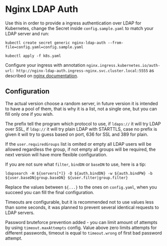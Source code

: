 # Nginx LDAP Auth

Use this in order to provide a ingress authentication over LDAP for Kubernetes, change the Secret inside `config.sample.yaml` to match your LDAP server and run:

    kubectl create secret generic nginx-ldap-auth --from-file=config.yaml=config.sample.yaml

    kubectl apply -f k8s.yaml

Configure your ingress with annotation `nginx.ingress.kubernetes.io/auth-url: http://nginx-ldap-auth.ingress-nginx.svc.cluster.local:5555` as described on [nginx documentation](https://kubernetes.github.io/ingress-nginx/examples/auth/external-auth/).

## Configuration

The actual version choose a random server, in future version it is intended to have a pool of them, that is why it is a list, not a single one, but you can fill only one if you wish.

The prefix tell the program which protocol to use, if `ldaps://` it will try LDAP over SSL, if `ldap://` it will try plain LDAP with STARTTLS, case no prefix is given it will try to guess based on port, 636 for SSL and 389 for plain.

If the `user.requiredGroups` list is omited or empty all LDAP users will be allowed regardless the group, if not empty all groups will be required, the next version will have more flexible configuration.

If you are not sure what `filter`, `bindDN` or `baseDN` to use, here is a tip:

    ldapsearch -H ${servers[*]} -D ${auth.bindDN} -w ${auth.bindPW} -b ${user.baseDN|group.baseDN} ${user.filter|group.filter}

Replace the values between `${...}` to the ones on `config.yaml`, when you succeed you can fill the final configuration.

Timeouts are configurable, but it is recommended not to use values less than some seconds, it was planned to prevent several identical requests to LDAP servers.

Password bruteforce prevention added - you can limit amount of attempts by using `timeout.maxAttempts` config. Value above zero limits attempts for different passwords, timeout is equal to `timeout.wrong` of first bad password attempt.